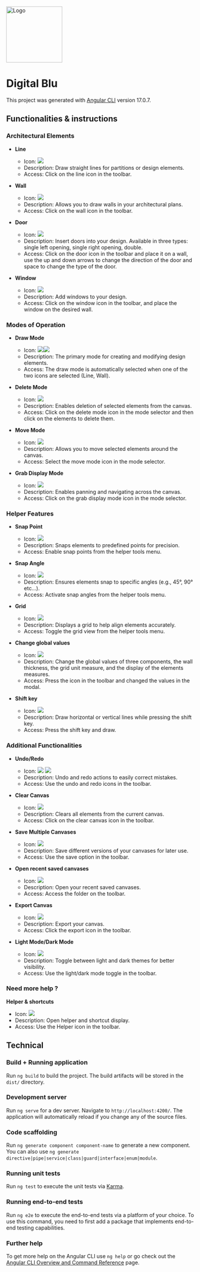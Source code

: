 <head>
<link rel="stylesheet"
  href="https://cdn.jsdelivr.net/gh/iconoir-icons/iconoir@main/css/iconoir.css"/>
</head>


<img src="src/assets/logo.png" alt="Logo" style="width: 150px; margin-top: 20px;">

# Digital Blu

This project was generated with [Angular CLI](https://github.com/angular/angular-cli) version 17.0.7.

## Functionalities & instructions

### Architectural Elements

- **Line**
    - Icon: <img src="icons/design-pencil.svg">
    - Description: Draw straight lines for partitions or design elements.
    - Access: Click on the line icon in the toolbar.


- **Wall**
    - Icon: <img src="icons/cube.svg">
    - Description: Allows you to draw walls in your architectural plans.
    - Access: Click on the wall icon in the toolbar.


- **Door**
    - Icon: <img src="icons/closet.svg">
    - Description: Insert doors into your design. Available in three types: single left opening, single right opening,
      double.
    - Access: Click on the door icon in the toolbar and place it on a wall, use the up and down arrows to change the
      direction of the door and space to change the type of the door.


- **Window**
    - Icon: <img src="icons/mirror.svg">
    - Description: Add windows to your design.
    - Access: Click on the window icon in the toolbar, and place the window on the desired wall.

### Modes of Operation

- **Draw Mode**
    - Icon: <img src="icons/design-pencil.svg"><img src="icons/cube.svg">
    - Description: The primary mode for creating and modifying design elements.
    - Access: The draw mode is automatically selected when one of the two icons are selected (Line, Wall).

- **Delete Mode**
    - Icon: <img src="icons/erase.svg">
    - Description: Enables deletion of selected elements from the canvas.
    - Access: Click on the delete mode icon in the mode selector and then click on the elements to delete them.

- **Move Mode**
    - Icon: <img src="icons/cursor-pointer.svg">
    - Description: Allows you to move selected elements around the canvas.
    - Access: Select the move mode icon in the mode selector.

- **Grab Display Mode**
    - Icon: <img src="icons/drag-hand-gesture.svg">
    - Description: Enables panning and navigating across the canvas.
    - Access: Click on the grab display mode icon in the mode selector.

### Helper Features

- **Snap Point**
    - Icon: <img src="icons/one-point-circle.svg">
    - Description: Snaps elements to predefined points for precision.
    - Access: Enable snap points from the helper tools menu.

- **Snap Angle**
    - Icon: <img src="icons/angle-tool.svg">
    - Description: Ensures elements snap to specific angles (e.g., 45°, 90° etc...).
    - Access: Activate snap angles from the helper tools menu.

- **Grid**
    - Icon: <img src="icons/orthogonal-view.svg">
    - Description: Displays a grid to help align elements accurately.
    - Access: Toggle the grid view from the helper tools menu.

- **Change global values**
    - Icon: <img src="icons/control-slider.svg">
    - Description: Change the global values of three components, the wall thickness, the grid unit measure, and the
      display of the elements measures.
    - Access: Press the icon in the toolbar and changed the values in the modal.

- **Shift key**
    - Icon: <img src="icons/arrow-up-circle.svg">
    - Description: Draw horizontal or vertical lines while pressing the shift key.
    - Access: Press the shift key and draw.

### Additional Functionalities

- **Undo/Redo**
    - Icon: <img src="icons/undo-circle.svg"> <img src="icons/redo-circle.svg">
    - Description: Undo and redo actions to easily correct mistakes.
    - Access: Use the undo and redo icons in the toolbar.

- **Clear Canvas**
    - Icon: <img src="icons/bin-full.svg">
    - Description: Clears all elements from the current canvas.
    - Access: Click on the clear canvas icon in the toolbar.

- **Save Multiple Canvases**
    - Icon: <img src="icons/floppy-disk.svg">
    - Description: Save different versions of your canvases for later use.
    - Access: Use the save option in the toolbar.

- **Open recent saved canvases**
    - Icon: <img src="icons/folder.svg">
    - Description: Open your recent saved canvases.
    - Access: Access the folder on the toolbar.

- **Export Canvas**
    - Icon: <img src="icons/share-ios.svg">
    - Description: Export your canvas.
    - Access: Click the export icon in the toolbar.

- **Light Mode/Dark Mode**
    - Icon: <img src="icons/brightness.svg">
    - Description: Toggle between light and dark themes for better visibility.
    - Access: Use the light/dark mode toggle in the toolbar.

### Need more help ?

**Helper & shortcuts**

- Icon: <img src="icons/help-circle.svg">
- Description: Open helper and shortcut display.
- Access: Use the Helper icon in the toolbar.

## Technical

### Build + Running application

Run `ng build` to build the project. The build artifacts will be stored in the `dist/` directory.

### Development server

Run `ng serve` for a dev server. Navigate to `http://localhost:4200/`. The application will automatically reload if you
change any of the source files.

### Code scaffolding

Run `ng generate component component-name` to generate a new component. You can also
use `ng generate directive|pipe|service|class|guard|interface|enum|module`.

### Running unit tests

Run `ng test` to execute the unit tests via [Karma](https://karma-runner.github.io).

### Running end-to-end tests

Run `ng e2e` to execute the end-to-end tests via a platform of your choice. To use this command, you need to first add a
package that implements end-to-end testing capabilities.

### Further help

To get more help on the Angular CLI use `ng help` or go check out
the [Angular CLI Overview and Command Reference](https://angular.io/cli) page.